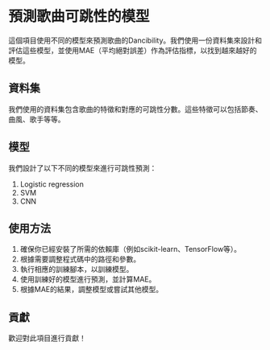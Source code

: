 # 預測歌曲可跳性的模型

這個項目使用不同的模型來預測歌曲的Dancibility。我們使用一份資料集來設計和評估這些模型，並使用MAE（平均絕對誤差）作為評估指標，以找到越來越好的模型。

## 資料集

我們使用的資料集包含歌曲的特徵和對應的可跳性分數。這些特徵可以包括節奏、曲風、歌手等等。

## 模型

我們設計了以下不同的模型來進行可跳性預測：

1. Logistic regression
2. SVM
3. CNN


## 使用方法

1. 確保你已經安裝了所需的依賴庫（例如scikit-learn、TensorFlow等）。
2. 根據需要調整程式碼中的路徑和參數。
3. 執行相應的訓練腳本，以訓練模型。
4. 使用訓練好的模型進行預測，並計算MAE。
5. 根據MAE的結果，調整模型或嘗試其他模型。

## 貢獻

歡迎對此項目進行貢獻！
